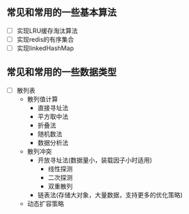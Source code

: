 ## 常见和常用的一些基本算法
- [ ] 实现LRU缓存淘汰算法
- [ ] 实现redis的有序集合
- [ ] 实现linkedHashMap
## 常见和常用的一些数据类型  
- [ ] 散列表
    - 散列值计算
        - 直接寻址法
        - 平方取中法
        - 折叠法
        - 随机数法
        - 数据分析法
    - 散列冲突  
        - 开放寻址法(数据量小，装载因子小时适用)
            - 线性探测
            - 二次探测
            - 双重散列
        - 链表法(存储大对象，大量数据，支持更多的优化策略)
    - 动态扩容策略


